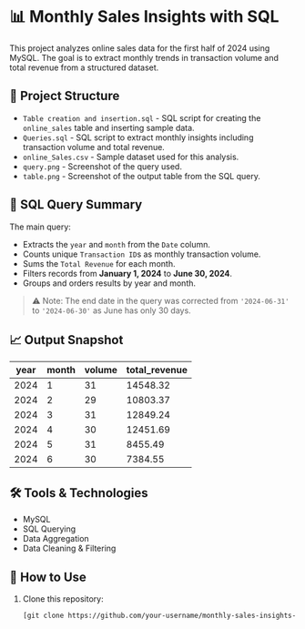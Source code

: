 # 📊 Monthly Sales Insights with SQL

This project analyzes online sales data for the first half of 2024 using MySQL. The goal is to extract monthly trends in transaction volume and total revenue from a structured dataset.

## 📁 Project Structure

- `Table creation and insertion.sql` - SQL script for creating the `online_sales` table and inserting sample data.
- `Queries.sql` - SQL script to extract monthly insights including transaction volume and total revenue.
- `online_Sales.csv` - Sample dataset used for this analysis.
- `query.png` - Screenshot of the query used.
- `table.png` - Screenshot of the output table from the SQL query.

## 📌 SQL Query Summary

The main query:
- Extracts the `year` and `month` from the `Date` column.
- Counts unique `Transaction ID`s as monthly transaction volume.
- Sums the `Total Revenue` for each month.
- Filters records from **January 1, 2024** to **June 30, 2024**.
- Groups and orders results by year and month.

> ⚠️ Note: The end date in the query was corrected from `'2024-06-31'` to `'2024-06-30'` as June has only 30 days.

## 📈 Output Snapshot

| year | month | volume | total_revenue |
|------|-------|--------|----------------|
| 2024 | 1     | 31     | 14548.32       |
| 2024 | 2     | 29     | 10803.37       |
| 2024 | 3     | 31     | 12849.24       |
| 2024 | 4     | 30     | 12451.69       |
| 2024 | 5     | 31     | 8455.49        |
| 2024 | 6     | 30     | 7384.55        |

## 🛠️ Tools & Technologies

- MySQL
- SQL Querying
- Data Aggregation
- Data Cleaning & Filtering

## 🚀 How to Use

1. Clone this repository:
   ```bash
   [git clone https://github.com/your-username/monthly-sales-insights-sql.git](https://github.com/vishnuvsh321/monthly-sales-insights-sql)

